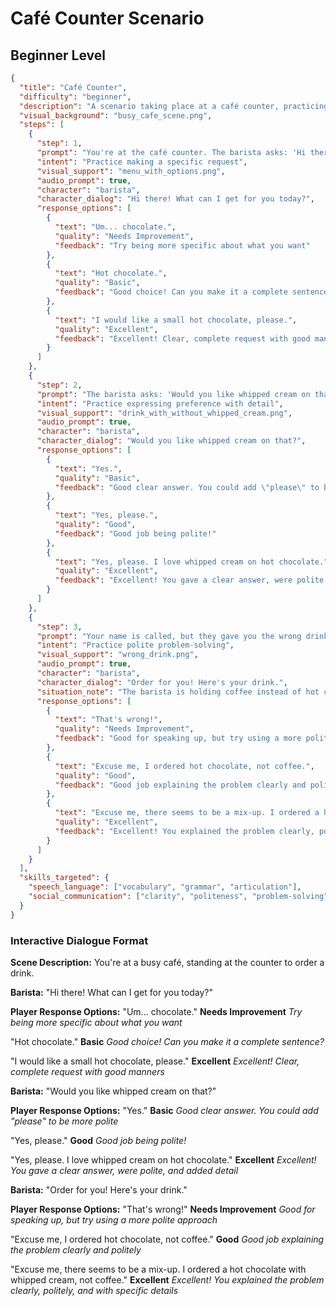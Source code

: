 
# Café Counter Scenario

## Beginner Level

```json
{
  "title": "Café Counter",
  "difficulty": "beginner",
  "description": "A scenario taking place at a café counter, practicing ordering skills, expressing preferences, and handling a problem politely.",
  "visual_background": "busy_cafe_scene.png",
  "steps": [
    {
      "step": 1,
      "prompt": "You're at the café counter. The barista asks: 'Hi there! What can I get for you today?' How do you order?",
      "intent": "Practice making a specific request",
      "visual_support": "menu_with_options.png",
      "audio_prompt": true,
      "character": "barista",
      "character_dialog": "Hi there! What can I get for you today?",
      "response_options": [
        {
          "text": "Um... chocolate.",
          "quality": "Needs Improvement",
          "feedback": "Try being more specific about what you want"
        },
        {
          "text": "Hot chocolate.",
          "quality": "Basic",
          "feedback": "Good choice! Can you make it a complete sentence?"
        },
        {
          "text": "I would like a small hot chocolate, please.",
          "quality": "Excellent",
          "feedback": "Excellent! Clear, complete request with good manners"
        }
      ]
    },
    {
      "step": 2,
      "prompt": "The barista asks: 'Would you like whipped cream on that?' What would you say?",
      "intent": "Practice expressing preference with detail",
      "visual_support": "drink_with_without_whipped_cream.png",
      "audio_prompt": true,
      "character": "barista",
      "character_dialog": "Would you like whipped cream on that?",
      "response_options": [
        {
          "text": "Yes.",
          "quality": "Basic",
          "feedback": "Good clear answer. You could add \"please\" to be more polite"
        },
        {
          "text": "Yes, please.",
          "quality": "Good",
          "feedback": "Good job being polite!"
        },
        {
          "text": "Yes, please. I love whipped cream on hot chocolate.",
          "quality": "Excellent",
          "feedback": "Excellent! You gave a clear answer, were polite, and added detail"
        }
      ]
    },
    {
      "step": 3,
      "prompt": "Your name is called, but they gave you the wrong drink. What would you say to the barista?",
      "intent": "Practice polite problem-solving",
      "visual_support": "wrong_drink.png",
      "audio_prompt": true,
      "character": "barista",
      "character_dialog": "Order for you! Here's your drink.",
      "situation_note": "The barista is holding coffee instead of hot chocolate",
      "response_options": [
        {
          "text": "That's wrong!",
          "quality": "Needs Improvement",
          "feedback": "Good for speaking up, but try using a more polite approach"
        },
        {
          "text": "Excuse me, I ordered hot chocolate, not coffee.",
          "quality": "Good",
          "feedback": "Good job explaining the problem clearly and politely"
        },
        {
          "text": "Excuse me, there seems to be a mix-up. I ordered a hot chocolate with whipped cream, not coffee.",
          "quality": "Excellent",
          "feedback": "Excellent! You explained the problem clearly, politely, and with specific details"
        }
      ]
    }
  ],
  "skills_targeted": {
    "speech_language": ["vocabulary", "grammar", "articulation"],
    "social_communication": ["clarity", "politeness", "problem-solving"]
  }
}
```

### Interactive Dialogue Format

**Scene Description:**
You're at a busy café, standing at the counter to order a drink.

**Barista:**
"Hi there! What can I get for you today?"

**Player Response Options:**
"Um... chocolate."
**Needs Improvement**
*Try being more specific about what you want*

"Hot chocolate."
**Basic**
*Good choice! Can you make it a complete sentence?*

"I would like a small hot chocolate, please."
**Excellent**
*Excellent! Clear, complete request with good manners*

**Barista:**
"Would you like whipped cream on that?"

**Player Response Options:**
"Yes."
**Basic**
*Good clear answer. You could add "please" to be more polite*

"Yes, please."
**Good**
*Good job being polite!*

"Yes, please. I love whipped cream on hot chocolate."
**Excellent**
*Excellent! You gave a clear answer, were polite, and added detail*

**Barista:**
"Order for you! Here's your drink."

**Player Response Options:**
"That's wrong!"
**Needs Improvement**
*Good for speaking up, but try using a more polite approach*

"Excuse me, I ordered hot chocolate, not coffee."
**Good**
*Good job explaining the problem clearly and politely*

"Excuse me, there seems to be a mix-up. I ordered a hot chocolate with whipped cream, not coffee."
**Excellent**
*Excellent! You explained the problem clearly, politely, and with specific details*
